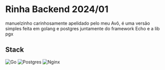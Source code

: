 #  Rinha Backend 2024/01
manuelzinho carinhosamente apelidado pelo meu Avô, é uma versão simples feita em golang e postgres juntamente do framework Echo e a lib pgx

## Stack
![Go](https://img.shields.io/badge/go-%2300ADD8.svg?style=for-the-badge&logo=go&logoColor=white)
![Postgres](https://img.shields.io/badge/postgres-%23316192.svg?style=for-the-badge&logo=postgresql&logoColor=white)
![Nginx](https://img.shields.io/badge/nginx-%23009639.svg?style=for-the-badge&logo=nginx&logoColor=white)

